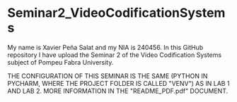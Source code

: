 # Seminar2_VideoCodificationSystems
My name is Xavier Peña Salat and my NIA is 240456. In this GitHub repository I have upload the Seminar 2 of the Video Codification Systems subject of Pompeu Fabra University.

THE CONFIGURATION OF THIS SEMINAR IS THE SAME (PYTHON IN PYCHARM, WHERE THE PROJECT FOLDER IS CALLED "VENV") AS IN LAB 1 AND LAB 2. MORE INFORMATION IN THE "README_PDF.pdf" DOCUMENT.
